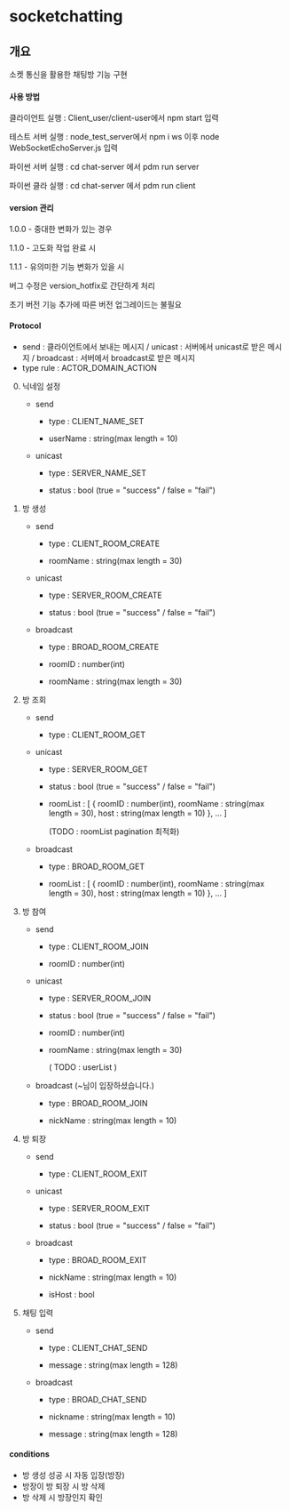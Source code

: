 # socketchatting

## 개요

소켓 통신을 활용한 채팅방 기능 구현

#### 사용 방법

클라이언트 실행 : Client_user/client-user에서 npm start 입력

테스트 서버 실행 : node_test_server에서 npm i ws 이후 node WebSocketEchoServer.js 입력

파이썬 서버 실행 : cd chat-server 에서 pdm run server

파이썬 클라 실행 : cd chat-server 에서 pdm run client



#### version 관리

1.0.0 - 중대한 변화가 있는 경우

1.1.0 - 고도화 작업 완료 시

1.1.1 - 유의미한 기능 변화가 있을 시

버그 수정은 version_hotfix로 간단하게 처리

초기 버전 기능 추가에 따른 버전 업그레이드는 불필요



#### Protocol

* send : 클라이언트에서 보내는 메시지 / unicast : 서버에서 unicast로 받은 메시지 / broadcast : 서버에서 broadcast로 받은 메시지
* type rule : ACTOR_DOMAIN_ACTION

0. 닉네임 설정

   - send
   
     - type : CLIENT_NAME_SET
     
     - userName : string(max length = 10)
   
   - unicast
   
     - type : SERVER_NAME_SET
     
     - status : bool (true = "success" / false = "fail")

1. 방 생성

   - send

     - type : CLIENT_ROOM_CREATE

     - roomName : string(max length = 30)

   - unicast

     - type : SERVER_ROOM_CREATE

     - status : bool (true = "success" / false = "fail")
     
   - broadcast
   
     - type : BROAD_ROOM_CREATE     
     
     - roomID : number(int)
     
     - roomName : string(max length = 30)

2. 방 조회

   - send

     - type : CLIENT_ROOM_GET

   - unicast
   
     - type : SERVER_ROOM_GET

     - status : bool (true = "success" / false = "fail")

     - roomList : [ { roomID : number(int), roomName : string(max length = 30), host : string(max length = 10) }, ... ]
     
       (TODO : roomList pagination 최적화)

   - broadcast
   
     - type : BROAD_ROOM_GET
     
     - roomList : [ { roomID : number(int), roomName : string(max length = 30), host : string(max length = 10) }, ... ]
     
3. 방 참여

   - send

     - type : CLIENT_ROOM_JOIN

     - roomID : number(int)

   - unicast
   
     - type : SERVER_ROOM_JOIN

     - status : bool (true = "success" / false = "fail")

     - roomID : number(int)

     - roomName : string(max length = 30)
     
       ( TODO : userList )
     
   - broadcast (~님이 입장하셨습니다.)
     
     - type : BROAD_ROOM_JOIN
     
     - nickName : string(max length = 10)

4. 방 퇴장

    - send

      - type : CLIENT_ROOM_EXIT

    - unicast
    
      - type : SERVER_ROOM_EXIT

      - status : bool (true = "success" / false = "fail")
      
    - broadcast

      - type : BROAD_ROOM_EXIT
      
      - nickName : string(max length = 10)

      - isHost : bool
      
5. 채팅 입력

    - send

      - type : CLIENT_CHAT_SEND

      - message : string(max length = 128)

    - broadcast
    
      - type : BROAD_CHAT_SEND

      - nickname : string(max length = 10)
      
      - message : string(max length = 128)


#### conditions

- 방 생성 성공 시 자동 입장(방장)
- 방장이 방 퇴장 시 방 삭제
- 방 삭제 시 방장인지 확인
